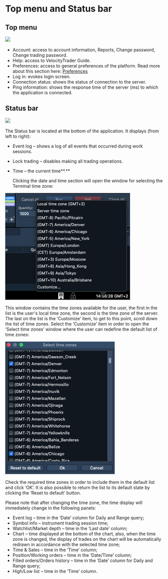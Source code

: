# Top menu and Status bar

## Top menu

![](../../../.gitbook/assets/top-menu.png)

* Account: access to account information, Reports, Change password, Change trading password.
* Help: access to VelocityTrader Guide. 
* Preferences: access to general preferences of the platform. Read more about this section here: [Preferences](desktop-application-for-mac/logging-in/traderevolution-preferences.md)
* Log in: evokes login screen.
* Connection status: shows the status of connection to the server. 
* Ping information: shows the response time of the server \(ms\) to which the application is connected.

## **Status bar**

![](../../../.gitbook/assets/status-bar-smaller.png)

The Status bar is located at the bottom of the application. It displays \(from left to right\):

* Event log – shows a log of all events that occurred during work sessions.
* Lock trading – disables making all trading operations.
* Time – the current time**.**

  Clicking the date and time section will open the window for selecting the Terminal time zone:

![](../../../.gitbook/assets/image%20%2866%29.png)

This window contains the time zones available for the user, the first in the list is the user's local time zone, the second is the time zone of the server. The last on the list is the ‘Customize’ item, to get to this point, scroll down the list of time zones. Select the ‘Customize’ item in order to open the ‘Select time zones’ window where the user can redefine the default list of time zones:

![](../../../.gitbook/assets/image%20%2864%29.png)

Check the required time zones in order to include them in the default list and click ‘OK’. It is also possible to return the list to its default state by clicking the ‘Reset to default’ button.

Please note that after changing the time zone, the time display will immediately change in the following panels:

* Event log – time in the ‘Date’ column for Daily and Range query;
* Symbol info – instrument trading session time;
* Watchlist/Market depth – time in the ‘Last date’ column;
* Chart – time displayed at the bottom of the chart, also, when the time zone is changed, the display of trades on the chart will be automatically redrawn in accordance with the selected time zone;
* Time & Sales – time in the ‘Time’ column;
* Position/Working orders – time in the ‘Date/Time’ column;
* Filled orders/Orders history – time in the ‘Date’ column for Daily and Range query;
* High/Low list – time in the ‘Time’ column.  

